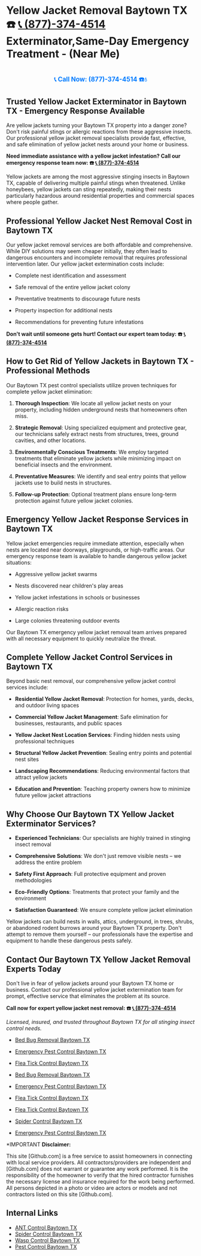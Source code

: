 # Yellow Jacket Removal Baytown TX ☎️ [📞 (877)-374-4514](https://pest-control-4514.netlify.app) Exterminator,Same-Day Emergency Treatment - (Near Me)
# 

<p align="center" style="font-size: 1.2em; font-weight: bold; margin: 20px 0;">
  <a href="https://pest-control-4514.netlify.app" target="_blank" style="color: #007BFF; text-decoration: none;">📞 Call Now: (877)-374-4514 ☎️💧</a>
</p>

## Trusted Yellow Jacket Exterminator in Baytown TX - Emergency Response Available

Are yellow jackets turning your Baytown TX property into a danger zone? Don't risk painful stings or allergic reactions from these aggressive insects. Our professional yellow jacket removal specialists provide fast, effective, and safe elimination of yellow jacket nests around your home or business.

**Need immediate assistance with a yellow jacket infestation? Call our emergency response team now: ☎️ [📞 (877)-374-4514](https://pest-control-4514.netlify.app)**

Yellow jackets are among the most aggressive stinging insects in Baytown TX, capable of delivering multiple painful stings when threatened. Unlike honeybees, yellow jackets can sting repeatedly, making their nests particularly hazardous around residential properties and commercial spaces where people gather.

## Professional Yellow Jacket Nest Removal Cost in Baytown TX

Our yellow jacket removal services are both affordable and comprehensive. While DIY solutions may seem cheaper initially, they often lead to dangerous encounters and incomplete removal that requires professional intervention later. Our yellow jacket extermination costs include:

- Complete nest identification and assessment

- Safe removal of the entire yellow jacket colony

- Preventative treatments to discourage future nests

- Property inspection for additional nests

- Recommendations for preventing future infestations

**Don't wait until someone gets hurt! Contact our expert team today: ☎️ [📞 (877)-374-4514](https://pest-control-4514.netlify.app)**

## How to Get Rid of Yellow Jackets in Baytown TX - Professional Methods

Our Baytown TX pest control specialists utilize proven techniques for complete yellow jacket elimination:

1. **Thorough Inspection**: We locate all yellow jacket nests on your property, including hidden underground nests that homeowners often miss.

2. **Strategic Removal**: Using specialized equipment and protective gear, our technicians safely extract nests from structures, trees, ground cavities, and other locations.

3. **Environmentally Conscious Treatments**: We employ targeted treatments that eliminate yellow jackets while minimizing impact on beneficial insects and the environment.

4. **Preventative Measures**: We identify and seal entry points that yellow jackets use to build nests in structures.

5. **Follow-up Protection**: Optional treatment plans ensure long-term protection against future yellow jacket colonies.

## Emergency Yellow Jacket Response Services in Baytown TX

Yellow jacket emergencies require immediate attention, especially when nests are located near doorways, playgrounds, or high-traffic areas. Our emergency response team is available to handle dangerous yellow jacket situations:

- Aggressive yellow jacket swarms

- Nests discovered near children's play areas

- Yellow jacket infestations in schools or businesses

- Allergic reaction risks

- Large colonies threatening outdoor events

Our Baytown TX emergency yellow jacket removal team arrives prepared with all necessary equipment to quickly neutralize the threat.

## Complete Yellow Jacket Control Services in Baytown TX

Beyond basic nest removal, our comprehensive yellow jacket control services include:

- **Residential Yellow Jacket Removal**: Protection for homes, yards, decks, and outdoor living spaces

- **Commercial Yellow Jacket Management**: Safe elimination for businesses, restaurants, and public spaces

- **Yellow Jacket Nest Location Services**: Finding hidden nests using professional techniques

- **Structural Yellow Jacket Prevention**: Sealing entry points and potential nest sites

- **Landscaping Recommendations**: Reducing environmental factors that attract yellow jackets

- **Education and Prevention**: Teaching property owners how to minimize future yellow jacket attractions

## Why Choose Our Baytown TX Yellow Jacket Exterminator Services?

- **Experienced Technicians**: Our specialists are highly trained in stinging insect removal

- **Comprehensive Solutions**: We don't just remove visible nests – we address the entire problem

- **Safety First Approach**: Full protective equipment and proven methodologies

- **Eco-Friendly Options**: Treatments that protect your family and the environment

- **Satisfaction Guaranteed**: We ensure complete yellow jacket elimination

Yellow jackets can build nests in walls, attics, underground, in trees, shrubs, or abandoned rodent burrows around your Baytown TX property. Don't attempt to remove them yourself – our professionals have the expertise and equipment to handle these dangerous pests safely.

## Contact Our Baytown TX Yellow Jacket Removal Experts Today

Don't live in fear of yellow jackets around your Baytown TX home or business. Contact our professional yellow jacket extermination team for prompt, effective service that eliminates the problem at its source.

**Call now for expert yellow jacket nest removal: ☎️ [📞 (877)-374-4514](https://pest-control-4514.netlify.app)**

*Licensed, insured, and trusted throughout Baytown TX for all stinging insect control needs.*


- [Bed Bug Removal Baytown TX](https://github.com/allyoucaneatsushiin/pest-control/blob/main/Bed-Bug-Removal-Baytown-TX-877-374-4514-Exterminator-Same-Day-Emergency-Treatment-Near-Me.md)
- [Emergency Pest Control Baytown TX](https://github.com/allyoucaneatsushiin/pest-control/blob/main/Emergency-Pest-Control-Baytown-TX-877-374-4514-24-7-Fast-Response-Near-Me.md)
- [Flea Tick Control Baytown TX](https://github.com/allyoucaneatsushiin/pest-control/blob/main/Flea-Tick-Control-Baytown-TX-877-374-4514-Removal-Exterminator-Same-Day-Emergency-Treatment-Near-Me.md)


- [Bed Bug Removal Baytown TX](https://github.com/allyoucaneatsushiin/pest-control/blob/main/Bed-Bug-Removal-Baytown-TX-877-374-4514-Exterminator-Same-Day-Emergency-Treatment-Near-Me.md)
- [Emergency Pest Control Baytown TX](https://github.com/allyoucaneatsushiin/pest-control/blob/main/Emergency-Pest-Control-Baytown-TX-877-374-4514-24-7-Fast-Response-Near-Me.md)
- [Flea Tick Control Baytown TX](https://github.com/allyoucaneatsushiin/pest-control/blob/main/Flea-Tick-Control-Baytown-TX-877-374-4514-Removal-Exterminator-Same-Day-Emergency-Treatment-Near-Me.md)


- [Flea Tick Control Baytown TX](https://github.com/allyoucaneatsushiin/pest-control/blob/main/Flea-Tick-Control-Baytown-TX-877-374-4514-Removal-Exterminator-Same-Day-Emergency-Treatment-Near-Me.md)
- [Spider Control Baytown TX](https://github.com/allyoucaneatsushiin/pest-control/blob/main/Spider-Control-Baytown-TX-877-374-4514-Removal-Exterminator-Same-Day-Emergency-Treatment-Near-Me.md)
- [Emergency Pest Control Baytown TX](https://github.com/allyoucaneatsushiin/pest-control/blob/main/Emergency-Pest-Control-Baytown-TX-877-374-4514-24-7-Fast-Response-Near-Me.md)


*IMPORTANT **Disclaimer:**  

This site [Github.com] is a free service to assist homeowners in connecting with local service providers. All contractors/providers are independent and [Github.com] does not warrant or guarantee any work performed. It is the responsibility of the homeowner to verify that the hired contractor furnishes the necessary license and insurance required for the work being performed. All persons depicted in a photo or video are actors or models and not contractors listed on this site [Github.com].


## Internal Links
- [ANT Control Baytown TX](https://github.com/allyoucaneatsushiin/pest-control/blob/main/ANT-Control-Baytown-TX-877-374-4514-Prevention-Extermination-Same-Day-Emergency-Treatment-Near-Me.md)
- [Spider Control Baytown TX](https://github.com/allyoucaneatsushiin/pest-control/blob/main/Spider-Control-Baytown-TX-877-374-4514-Removal-Exterminator-Same-Day-Emergency-Treatment-Near-Me.md)
- [Wasp Control Baytown TX](https://github.com/allyoucaneatsushiin/pest-control/blob/main/Wasp-Control-Baytown-TX-877-374-4514-Removal-Exterminator-Same-Day-Emergency-Treatment-Near-Me.md)
- [Pest Control Baytown TX](https://github.com/allyoucaneatsushiin/pest-control/blob/main/Pest-Control-Baytown-TX-877-374-4514-Exterminator-Same-Day-Emergency-Treatment-Near-Me.md)
